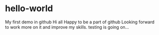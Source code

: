 # hello-world
My first demo in github
Hi all
Happy to be a part of github
Looking forward to work more on it and improve my skills.
testing is going on...

